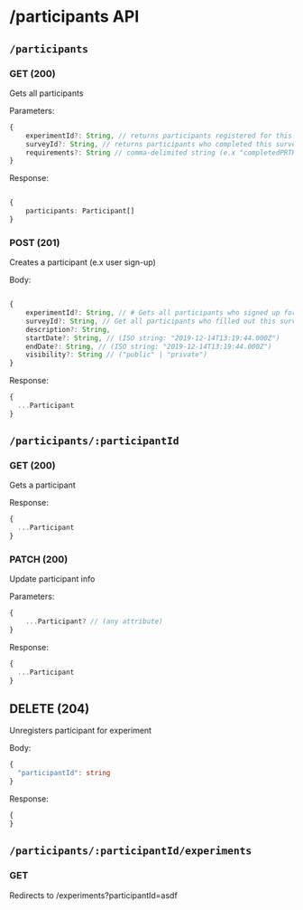 # /participants API

## `/participants`

### GET (200)

Gets all participants

Parameters:

```ts
{
    experimentId?: String, // returns participants registered for this experiment
    surveyId?: String, // returns participants who completed this survey
    requirements?: String // comma-delimited string (e.x "completedPRTK=false,knownWordCount=559")
}
```

Response:

```ts

{
    participants: Participant[]
}

```

### POST (201)

Creates a participant (e.x user sign-up)

Body:

```ts

{
    experimentId?: String, // # Gets all participants who signed up for this experiment
    surveyId?: String, // Get all participants who filled out this survey
    description?: String,
    startDate?: String, // (ISO string: "2019-12-14T13:19:44.000Z")
    endDate?: String, // (ISO string: "2019-12-14T13:19:44.000Z")
    visibility?: String // ("public" | "private")
}

```

Response:

```ts
{
  ...Participant
}
```

## `/participants/:participantId`

### GET (200)

Gets a participant

Response:

```ts
{
  ...Participant
}
```

### PATCH (200)

Update participant info

Parameters:

```ts
{
    ...Participant? // (any attribute)
}
```

Response:

```ts
{
  ...Participant
}
```

## DELETE (204)

Unregisters participant for experiment

Body:

```ts
{
  "participantId": string
}
```

Response:

```ts
{
}
```

## `/participants/:participantId/experiments`

### GET

Redirects to /experiments?participantId=asdf
